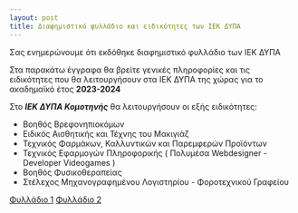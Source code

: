 ```yaml
---
layout: post
title: Διαφημιστικό φυλλάδιο και ειδικότητες των ΙΕΚ ΔΥΠΑ
---
```


Σας ενημερώνουμε ότι εκδόθηκε διαφημιστικό φυλλάδιο των ΙΕΚ ΔΥΠΑ

Στα παρακάτω έγγραφα θα βρείτε γενικές πληροφορίες και τις ειδικότητες που θα λειτουργήσουν στα ΙΕΚ ΔΥΠΑ της χώρας για το ακαδημαϊκό έτος **2023-2024**

Στο <b><i>ΙΕΚ ΔΥΠΑ Κομοτηνής</i></b> θα λειτουργήσουν οι εξής ειδικότητες:


 
 
 <ul class="uk-list uk-list-bullet">
    <li>Βοηθός Βρεφονηπιοκόμων</li>
    <li>Ειδικός Αισθητικής και Τέχνης του Μακιγιάζ</li>
	<li>Τεχνικός Φαρμάκων, Καλλυντικών και Παρεμφερών Προϊόντων</li>
	<li>Τεχνικός Εφαρμογών Πληροφορικής ( Πολυμέσα Webdesigner - Developer Videogames )</li>
	<li>Βοηθός Φυσικοθεραπείας</li>
	<li>Στέλεχος Μηχανογραφημένου Λογιστηρίου - Φοροτεχνικού Γραφείου</li>
   
</ul>
 
 
 
 
 
 <a class="uk-button uk-button-primary" href="/pdf_files/2023-05-Fylladioidikothtes.pdf" target="_blank">Φυλλάδιο 1</a>
 <a class="uk-button uk-button-primary" href="/pdf_files/2023-05-FylladioidikothtesCropmarks.pdf" target="_blank">Φυλλάδιο 2</a>